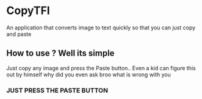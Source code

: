 # CopyTFI
 An application that converts image to text quickly so that you can just copy and paste
 
## How to use ? Well its simple
Just copy any image and press the Paste button.. Even a kid can figure this out by himself why did you even ask broo what is wrong with you
### JUST PRESS THE PASTE BUTTON
